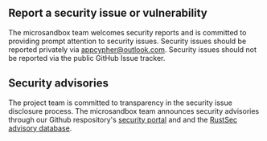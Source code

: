 ## Report a security issue or vulnerability

The microsandbox team welcomes security reports and is committed to
providing prompt attention to security issues. Security issues should be
reported privately via [appcypher@outlook.com][support-email]. Security issues should
not be reported via the public GitHub Issue tracker.

## Security advisories

The project team is committed to transparency in the security issue disclosure
process. The microsandbox team announces security advisories through our
Github respository's [security portal][sec-advisories] and and the
[RustSec advisory database][rustsec-db].

[rustsec-db]: https://github.com/RustSec/advisory-db
[sec-advisories]: https://github.com/microsandbox/microsandbox/security/advisories
[support-email]: mailto:appcypher@outlook.com
